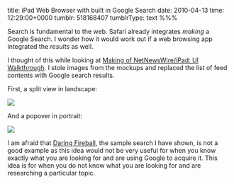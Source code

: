 title: iPad Web Browser with built in Google Search
date: 2010-04-13
time: 12:29:00+0000
tumblr: 518168407
tumblrType: text
%%%

Search is fundamental to the web. Safari already integrates *making* a Google Search. I wonder how it would work out if a web browsing app integrated the *results* as well.

I thought of this while looking at [Making of NetNewsWire/iPad: UI Walkthrough](http://netnewswireapp.com/2010/04/making-of-netnewswireipad-ui-walkthrough/). I stole images from the mockups and replaced the list of feed contents with Google search results. 

First, a split view in landscape:

![](tumblr_l0teg09E1Q1qb1802.png)

And a popover in portrait:

![](tumblr_l0tehjb64x1qb1802.png)

I am afraid that [Daring Fireball](http://daringfireball.net/), the sample search I have shown, is not a good example as this idea would not be very useful for when you know exactly what you are looking for and are using Google to acquire it. This idea is for when you do not know what you are looking for and are researching a particular topic. 
